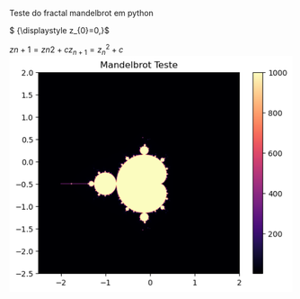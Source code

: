 Teste do fractal mandelbrot em python

$     {\displaystyle z_{0}=0\,}$ 

$z n + 1 = z n 2 + c {\displaystyle z_{n+1}={z_{n}}^{2}+c}$
![alt text](image.png)